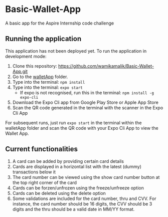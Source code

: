 # Basic-Wallet-App
A basic app for the Aspire Internship code challenge

## Running the application
This application has not been deployed yet. To run the application in development mode:
1. Clone this repository: https://github.com/wamikamalik/Basic-Wallet-App.git
2. Go to the [walletApp](https://github.com/wamikamalik/Basic-Wallet-App/tree/master/walletApp) folder.
3. Type into the terminal: `npm install`
4. Type into the terminal: `expo start`
    -   If expo is not recognised, run this in the terminal: `npm install -g expo-cli`
6. Download the Expo Cli app from Google Play Store or Apple App Store
7. Scan the QR code generated in the terminal with the scanner in the Expo Cli App

For subsequent runs, just run `expo start` in the terminal within the walletApp folder and scan the QR code with your Expo Cli App to view the Wallet App.

## Current functionalities
1. A card can be added by providing certain card details
2. Cards are displayed in a horizontal list with the latest (dummy) transactions below it
3. The card number can be viewed using the show card number button at the top right corner of the card
4. Cards can be forzen/unfrozen using the freeze/unfreeze option
5. Cards can be deleted using the delete option
6. Some validations are included for the card number, thru and CVV. For instance, the card number should be 16 digits, the CVV should be 3 digits and the thru should be a valid date in MM/YY format.

